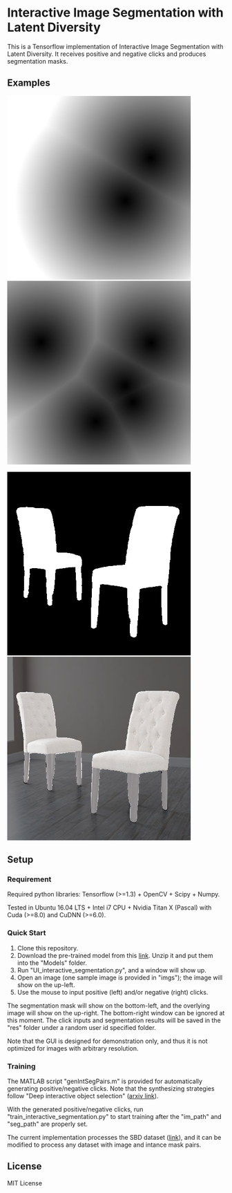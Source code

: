 # Interactive Image Segmentation with Latent Diversity
This is a Tensorflow implementation of Interactive Image Segmentation with Latent Diversity. It receives positive and negative clicks and produces segmentation masks.

## Examples

![Distance Map for Positive Clicks](res/83567032/Ours/00000/ints/pos_dt_001.png? "Distance Map for Positive Clicks") ![Distance Map for Negative Clicks](res/83567032/Ours/00000/ints/pos_dt_004.png? "Distance Map for Negative Clicks")

![Raw Segmentation Mask](res/83567032/Ours/00000/segs/009.png?  "Raw Segmentation Mask") ![Segmentation Results (Overlay)](res/83567032/Ours/00000/tmps/ol_009.png? "Segmentation Results (Overlay)")

## Setup

### Requirement
Required python libraries: Tensorflow (>=1.3) + OpenCV + Scipy + Numpy.

Tested in Ubuntu 16.04 LTS + Intel i7 CPU + Nvidia Titan X (Pascal) with Cuda (>=8.0) and CuDNN (>=6.0). 

### Quick Start
1. Clone this repository.
2. Download the pre-trained model from this [link](https://drive.google.com/open?id=1u96zu0VyNpy-1VL90EbriN74hGaBBK08). Unzip it and put them into the "Models" folder.
3. Run "UI_interactive_segmentation.py", and a window will show up.
4. Open an image (one sample image is provided in "imgs"); the image will show on the up-left.
5. Use the mouse to input positive (left) and/or negative (right) clicks.

The segmentation mask will show on the bottom-left, and the overlying image will show on the up-right. The bottom-right window can be ignored at this moment. The click inputs and segmentation results will be saved in the "res" folder under a random user id specified folder.

Note that the GUI is designed for demonstration only, and thus it is not optimized for images with arbitrary resolution.

### Training

The MATLAB script "genIntSegPairs.m" is provided for automatically generating positive/negative clicks. Note that the synthesizing strategies follow "Deep interactive object selection" ([arxiv link](https://arxiv.org/abs/1603.04042)).

With the generated positive/negative clicks, run "train_interactive_segmentation.py" to start training after the "im_path" and "seg_path" are properly set. 

The current implementation processes the SBD dataset ([link](http://home.bharathh.info/pubs/codes/SBD/download.html)), and it can be modified to process any dataset with image and intance mask pairs.

## License
MIT License
